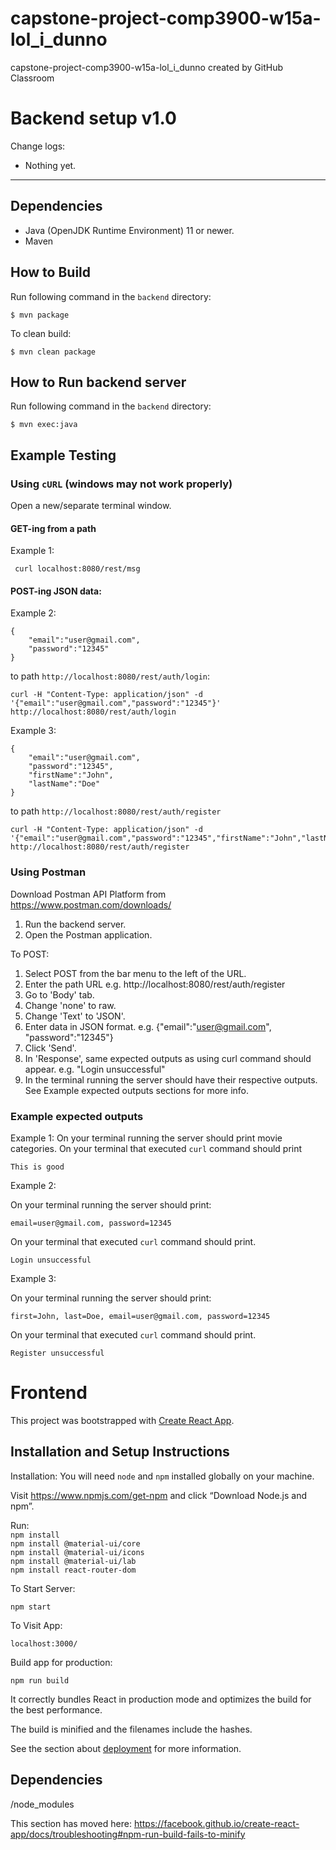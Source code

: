 # capstone-project-comp3900-w15a-lol_i_dunno
capstone-project-comp3900-w15a-lol_i_dunno created by GitHub Classroom



# Backend setup v1.0

Change logs:
- Nothing yet.
---

## Dependencies

- Java (OpenJDK Runtime Environment) 11 or newer.
- Maven

## How to Build
Run following command in the ```backend``` directory:

```
$ mvn package
```
To clean build:
```
$ mvn clean package
```

## How to Run backend server
Run following command in the ```backend``` directory:

```
$ mvn exec:java
```

## Example Testing

### Using ```cURL``` (windows may not work properly)

Open a new/separate terminal window.

#### GET-ing from a path

Example 1:
```
 curl localhost:8080/rest/msg
```

#### POST-ing JSON data:

Example 2:
``` 
{
    "email":"user@gmail.com",
    "password":"12345"
}
```
to path ```http://localhost:8080/rest/auth/login```:

```
curl -H "Content-Type: application/json" -d '{"email":"user@gmail.com","password":"12345"}' http://localhost:8080/rest/auth/login
```

Example 3:
```
{
    "email":"user@gmail.com",
    "password":"12345",
    "firstName":"John",
    "lastName":"Doe"
}
```
to path ```http://localhost:8080/rest/auth/register```

```
curl -H "Content-Type: application/json" -d '{"email":"user@gmail.com","password":"12345","firstName":"John","lastName":"Doe"}' http://localhost:8080/rest/auth/register
```

### Using Postman

Download Postman API Platform from https://www.postman.com/downloads/

1. Run the backend server.
2. Open the Postman application.

To POST:
1. Select POST from the bar menu to the left of the URL.
2. Enter the path URL e.g. http://localhost:8080/rest/auth/register
3. Go to 'Body' tab.
4. Change 'none' to raw.
5. Change 'Text' to 'JSON'.
6. Enter data in JSON format. e.g. {"email":"user@gmail.com", "password":"12345"}
7. Click 'Send'.
8. In 'Response', same expected outputs as using curl command should appear. e.g. "Login unsuccessful"
9. In the terminal running the server should have their respective outputs. See Example expected outputs sections for more info.

### Example expected outputs

Example 1:
On your terminal running the server should print movie categories.
On your terminal that executed ```curl``` command should print 
``` 
This is good
```

Example 2:

On your terminal running the server should print:
```
email=user@gmail.com, password=12345
```
On your terminal that executed ```curl``` command should print.
``` 
Login unsuccessful
```

Example 3:

On your terminal running the server should print:
```
first=John, last=Doe, email=user@gmail.com, password=12345
```
On your terminal that executed ```curl``` command should print.
``` 
Register unsuccessful
```

# Frontend

This project was bootstrapped with [Create React App](https://github.com/facebook/create-react-app).

## Installation and Setup Instructions

Installation:
You will need `node` and `npm` installed globally on your machine.  

 Visit https://www.npmjs.com/get-npm and click “Download Node.js and npm”. 

Run:<br />
`npm install`<br />
`npm install @material-ui/core`<br />
`npm install @material-ui/icons`<br />
`npm install @material-ui/lab`<br />
`npm install react-router-dom` <br />

To Start Server:

`npm start`  

To Visit App:

`localhost:3000/`  

Build app for production: 

`npm run build`

It correctly bundles React in production mode and optimizes the build for the best performance.

The build is minified and the filenames include the hashes.<br />

See the section about [deployment](https://facebook.github.io/create-react-app/docs/deployment) for more information.


## Dependencies 

/node_modules


This section has moved here: https://facebook.github.io/create-react-app/docs/troubleshooting#npm-run-build-fails-to-minify
